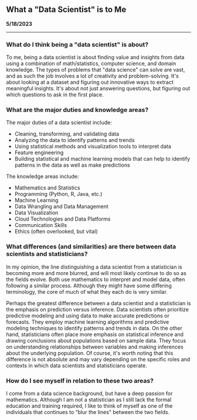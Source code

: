 ## What a "Data Scientist" is to Me

**5/18/2023**

<hr>

### What do I think being a "data scientist" is about?

To me, being a data scientist is about finding value and insights from data using a combination of math/statistics, computer science, and domain knowledge. The types of problems that "data science" can solve are vast, and as such the job involves a lot of creativity and problem-solving. It's about looking at a dataset and figuring out innovative ways to extract meaningful insights. It's about not just answering questions, but figuring out which questions to ask in the first place.

### What are the major duties and knowledge areas?

The major duties of a data scientist include:

- Cleaning, transforming, and validating data
- Analyzing the data to identify patterns and trends
- Using statistical methods and visualization tools to interpret data
- Feature engineering
- Building statistical and machine learning models that can help to identify patterns in the data as well as make predictions

The knowledge areas include:

- Mathematics and Statistics
- Programming (Python, R, Java, etc.)
- Machine Learning
- Data Wrangling and Data Management
- Data Visualization
- Cloud Technologies and Data Platforms
- Communication Skills
- Ethics (often overlooked, but vital)

### What differences (and similarities) are there between data scientists and statisticians?

In my opinion, the line distinguishing a data scientist from a statistician is becoming more and more blurred, and will most likely continue to do so as the fields evolve. Both use mathematics to interpret and model data, often following a similar process. Although they might have some differing terminology, the core of much of what they each do is very similar. 

Perhaps the greatest difference between a data scientist and a statistician is the emphasis on prediction versus inference. Data scientists often prioritize predictive modeling and using data to make accurate predictions or forecasts. They employ machine learning algorithms and predictive modeling techniques to identify patterns and trends in data. On the other hand, statisticians often place more emphasis on statistical inference and drawing conclusions about populations based on sample data. They focus on understanding relationships between variables and making inferences about the underlying population. Of course, it's worth noting that this difference is not absolute and may vary depending on the specific roles and contexts in which data scientists and statisticians operate. 

### How do I see myself in relation to these two areas?

I come from a data science background, but have a deep passion for mathematics. Although I am not a statistician as I still lack the formal education and training required, I like to think of myself as one of the individuals that continues to "blur the lines" between the two fields. 